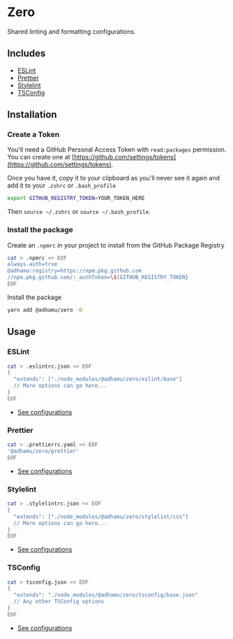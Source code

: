 # Zero

Shared linting and formatting configurations.

## Includes

- [ESLint](#eslint)
- [Prettier](#prettier)
- [Stylelint](#stylelint)
- [TSConfig](#tsconfig)

## Installation

### Create a Token

You'll need a GitHub Personal Access Token with `read:packages` permission. You can create one at [https://github.com/settings/tokens](https://github.com/settings/tokens).

Once you have it, copy it to your clipboard as you'll never see it again and add it to your `.zshrc` or `.bash_profile`

```sh
export GITHUB_REGISTRY_TOKEN=YOUR_TOKEN_HERE
```

Then `source ~/.zshrc` or `source ~/.bash_profile`.

### Install the package

Create an `.npmrc` in your project to install from the GitHub Package Registry

```sh
cat > .npmrc << EOF
always-auth=true
@adhamu:registry=https://npm.pkg.github.com
//npm.pkg.github.com/:_authToken=\${GITHUB_REGISTRY_TOKEN}
EOF
```

Install the package

```sh
yarn add @adhamu/zero -D
```

## Usage

### ESLint

```sh
cat > .eslintrc.json << EOF
{
  "extends": ["./node_modules/@adhamu/zero/eslint/base"]
  // More options can go here...
}
EOF
```

- [See configurations](./eslint)

### Prettier

```sh
cat > .prettierrc.yaml << EOF
'@adhamu/zero/prettier'
EOF
```

- [See configurations](./prettier)

### Stylelint

```sh
cat > .stylelintrc.json << EOF
{
  "extends": ["./node_modules/@adhamu/zero/stylelint/css"]
  // More options can go here...
}
EOF
```

- [See configurations](./stylelint)

### TSConfig

```sh
cat > tsconfig.json << EOF
{
  "extends": "./node_modules/@adhamu/zero/tsconfig/base.json"
  // Any other TSConfig options
}
EOF
```

- [See configurations](./tsconfig)
